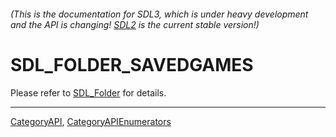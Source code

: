 ###### (This is the documentation for SDL3, which is under heavy development and the API is changing! [SDL2](https://wiki.libsdl.org/SDL2/) is the current stable version!)
# SDL_FOLDER_SAVEDGAMES

Please refer to [SDL_Folder](SDL_Folder) for details.

----
[CategoryAPI](CategoryAPI), [CategoryAPIEnumerators](CategoryAPIEnumerators)

